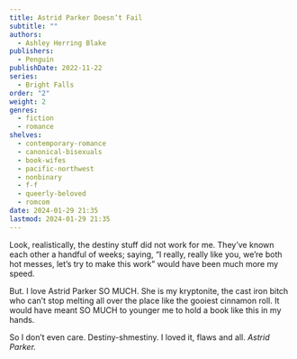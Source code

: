 ```yaml
---
title: Astrid Parker Doesn’t Fail
subtitle: ""
authors:
  - Ashley Herring Blake
publishers:
  - Penguin
publishDate: 2022-11-22
series:
  - Bright Falls
order: "2"
weight: 2
genres:
  - fiction
  - romance
shelves:
  - contemporary-romance
  - canonical-bisexuals
  - book-wifes
  - pacific-northwest
  - nonbinary
  - f-f
  - queerly-beloved
  - romcom
date: 2024-01-29 21:35
lastmod: 2024-01-29 21:35
---
```

Look, realistically, the destiny stuff did not work for me. They’ve known each other a handful of weeks; saying, “I really, really like you, we’re both hot messes, let’s try to make this work” would have been much more my speed.

But. I love Astrid Parker SO MUCH. She is my kryptonite, the cast iron bitch who can’t stop melting all over the place like the gooiest cinnamon roll. It would have meant SO MUCH to younger me to hold a book like this in my hands. 

So I don’t even care. Destiny-shmestiny. I loved it, flaws and all. _Astrid Parker._